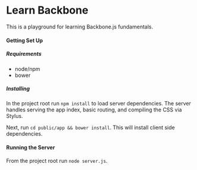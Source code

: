 Learn Backbone
===================

This is a playground for learning Backbone.js fundamentals.

#### Getting Set Up

##### Requirements

* node/npm
* bower

##### Installing

In the project root run `npm install` to load server dependencies. The server handles serving the app index, basic routing, and compiling the CSS via Stylus.

Next, run `cd public/app && bower install`. This will install client side dependencies.

#### Running the Server

From the project root run `node server.js`.
